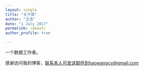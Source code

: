 ```yaml
---
layout: single
title: "关于我"
author: "王浩"
date: "1 July 2017"
permalink: /about/
author_profile: true

---
```


一个数据工作者。

感谢访问我的博客，联系本人可发送邮件到haowangcv@gmail.com
